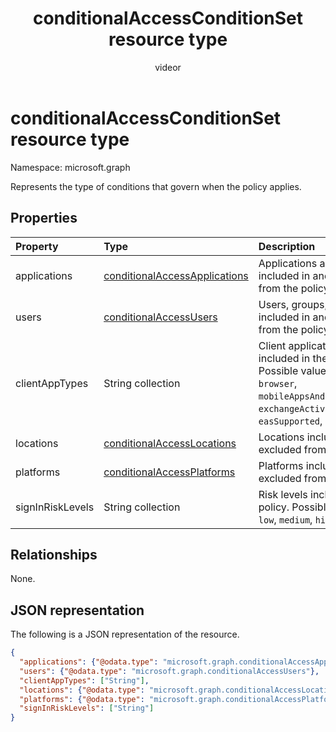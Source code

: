 ﻿---
title: "conditionalAccessConditionSet resource type"
description: "Represents the type of conditions that govern when the policy applies."
localization_priority: Normal
author: "videor"
ms.prod: "microsoft-identity-platform"
doc_type: "resourcePageType"
---

# conditionalAccessConditionSet resource type

Namespace: microsoft.graph

Represents the type of conditions that govern when the policy applies.

## Properties

| Property         | Type                                                              | Description                                                                                                                                                           |
| :--------------- | :---------------------------------------------------------------- | :-------------------------------------------------------------------------------------------------------------------------------------------------------------------- |
| applications     | [conditionalAccessApplications](conditionalaccessapplications.md) | Applications and user actions included in and excluded from the policy. Required.                                                                                     |
| users            | [conditionalAccessUsers](conditionalaccessusers.md)               | Users, groups, and roles included in and excluded from the policy. Required.                                                                                          |
| clientAppTypes   | String collection                                                 | Client application types included in the policy. Possible values are: `all`, `browser`, `mobileAppsAndDesktopClients`, `exchangeActiveSync`, `easSupported`, `other`. |
| locations        | [conditionalAccessLocations](conditionalaccesslocations.md)       | Locations included in and excluded from the policy.                                                                                                                   |
| platforms        | [conditionalAccessPlatforms](conditionalaccessplatforms.md)       | Platforms included in and excluded from the policy.                                                                                                                   |
| signInRiskLevels | String collection                                                 | Risk levels included in the policy. Possible values are: `low`, `medium`, `high`, `none`.                                                                             |

## Relationships

None.

## JSON representation

The following is a JSON representation of the resource.

<!-- {
  "blockType": "resource",
  "optionalProperties": [
    "clientAppTypes",
    "locations",
    "platforms",
    "signInRiskLevels"
  ],
  "@odata.type": "microsoft.graph.conditionalAccessConditionSet",
  "baseType": null
}-->

```json
{
  "applications": {"@odata.type": "microsoft.graph.conditionalAccessApplications"},
  "users": {"@odata.type": "microsoft.graph.conditionalAccessUsers"},
  "clientAppTypes": ["String"],
  "locations": {"@odata.type": "microsoft.graph.conditionalAccessLocations"},
  "platforms": {"@odata.type": "microsoft.graph.conditionalAccessPlatforms"},
  "signInRiskLevels": ["String"]
}
```

<!-- uuid: 16cd6b66-4b1a-43a1-adaf-3a886856ed98
2019-02-04 14:57:30 UTC -->

<!-- {
  "type": "#page.annotation",
  "description": "conditionalAccessConditionSet resource",
  "keywords": "",
  "section": "documentation",
  "tocPath": ""
}-->
